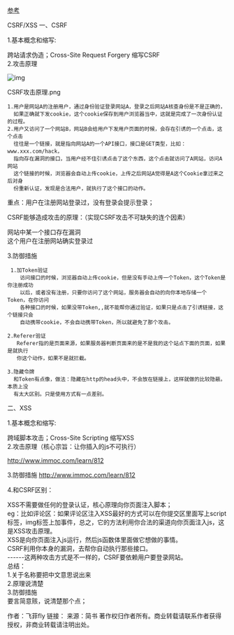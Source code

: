[参考](https://www.jianshu.com/p/6e5189d1021b)

CSRF/XSS
一、CSRF

1.基本概念和缩写:   

跨站请求伪造；Cross-Site Request Forgery 缩写CSRF   
2.攻击原理   

![img](https://upload-images.jianshu.io/upload_images/1666676-f98708db4d3bbaaf.png?imageMogr2/auto-orient/strip|imageView2/2/w/510/format/webp)  

CSRF攻击原理.png

    1.用户是网站A的注册用户，通过身份验证登录网站A，登录之后网站A核查身份是不是正确的，
      如果正确就下发cookie，这个cookie保存到用户浏览器当中，这就是完成了一次身份认证的过程。
    2.用户又访问了一个网站B，网站B会给用户下发用户页面的时候，会存在引诱的一个点击，这个点击
      往往是一个链接，就是指向网站A的一个API接口，接口是GET类型，比如：www.xxx.com/hack，
      指向存在漏洞的接口，当用户经不住引诱点击了这个东西，这个点击就访问了A网站，访问A网站
      这个链接的时候，浏览器会自动上传cookie，上传之后网站A觉得是A这个Cookie拿过来之后对身
      份重新认证，发现是合法用户，就执行了这个接口的动作。
重点：用户在注册网站登录过，没有登录会提示登录；  

CSRF能够造成攻击的原理：（实现CSRF攻击不可缺失的连个因素）

网站中某一个接口存在漏洞  
这个用户在注册网站确实登录过  

3.防御措施

	 1.加Token验证  
	    访问接口的时候，浏览器自动上传cookie，但是没有手动上传一个Token，这个Token是你注册成功
	    以后，或者没有注册，只要你访问了这个网站，服务器会自动的向你本地存储一个Token，在你访问
	    各种接口的时候，如果没带Token,,就不能帮你通过验证，如果只是点击了引诱链接，这个链接只会
	    自动携带cookie，不会自动携带Token，所以就避免了那个攻击。
	
	2.Referer验证
	   Referer指的是页面来源，如果服务器判断页面来的是不是我的这个站点下面的页面，如果是就执行
	   你这个动作，如果不是就拦截。
	
	3.隐藏令牌
	  和Token有点像，做法：隐藏在http的head头中，不会放在链接上，这样就做的比较隐蔽。本质上没
	  有太大区别。只是使用方式有一点差别。
二、XSS

1.基本概念和缩写:

跨域脚本攻击；Cross-Site Scripting 缩写XSS  
2.攻击原理（核心宗旨：让你插入的js不可执行）

http://www.immoc.com/learn/812  

3.防御措施
http://www.immoc.com/learn/812  

4.和CSRF区别：

XSS不需要做任何的登录认证，核心原理向你页面注入脚本；   
eg：比如评论区：如果评论区注入XSS最好的方式可以在你提交区里面写上script标签，img标签上加事件，总之，它的方法利用你合法的渠道向你页面注入js，这是XSS攻击原理。  
XSS是向你页面注入js运行，然后js函数体里面做它想做的事情。  
CSRF利用你本身的漏洞，去帮你自动执行那些接口。  
------这两种攻击方式是不一样的，CSRF要依赖用户要登录网站。  
总结：  
1.关于名称要把中文意思说出来  
2.原理说清楚  
3.防御措施  
要言简意赅，说清楚那个点；   

作者：飞菲fly
链接：
来源：简书
著作权归作者所有。商业转载请联系作者获得授权，非商业转载请注明出处。